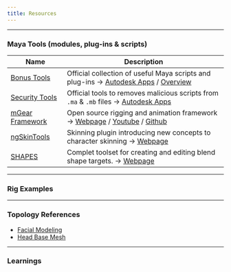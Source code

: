 ```yaml
---
title: Resources
---
```


___
### Maya Tools (modules, plug-ins & scripts)

| Name                | Description         
| --------------------  | --------------------
| [Bonus Tools]()  | Official collection of useful Maya scripts and plug-ins -> [Autodesk Apps](https://apps.autodesk.com/MAYA/fr/Detail/Index?id=8115150172702393827&os=Win64&appLang=en) / [Overview](https://www.youtube.com/watch?v=JX6CBJXErQE&list=PLRhyUhUvvnOTWQP527tK_msQwDgstzIc_)
| [Security Tools]()  | Official tools to removes malicious scripts from `.ma` & `.mb` files -> [Autodesk Apps](https://apps.autodesk.com/MAYA/fr/Detail/Index?id=8637238041954239715&appLang=en&os=Linux)  
| [mGear Framework]()  | Open source rigging and animation framework -> [Webpage](http://www.mgear-framework.com/) / [Youtube](https://www.youtube.com/c/mGearRiggingFramework) / [Github](https://github.com/mgear-dev)
| [ngSkinTools]()  | Skinning plugin introducing new concepts to character skinning -> [Webpage](https://www.ngskintools.com)  
| [SHAPES]()  | Complet toolset for creating and editing blend shape targets. -> [Webpage](https://www.braverabbit.com/shapes/)  

___
### Rig Examples

___
### Topology References

- [Facial Modeling](https://www.sergicaballer.com/3d-facial-modeling-timelapse/)  
- [Head Base Mesh](https://loicpinsard.netlify.app/basemesh/)  

___
### Learnings